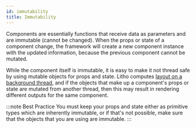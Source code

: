 ```yaml
---
id: immutability
title: Immutability
---
```


Components are essentially functions that receive data as parameters and are immutable (cannot be changed). When the props or state of a component change, the framework will create a new component instance with the updated information, because the previous component cannot be mutated.

While the component itself is immutable, it is easy to make it not thread safe by using mutable objects for props and state. Litho computes [layout on a background thread](/docs/asynchronous-layout), and if the objects that make up a component's props or state are mutated from another thread, then this may result in rendering different outputs for the same component.

:::note Best Practice
You must keep your props and state either as primitive types which are inherently immutable, or if that's not possible, make sure that the objects that you are using are immutable.
:::
